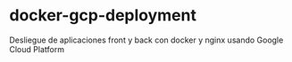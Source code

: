 # docker-gcp-deployment
Desliegue de aplicaciones front y back con docker y nginx usando Google Cloud Platform
